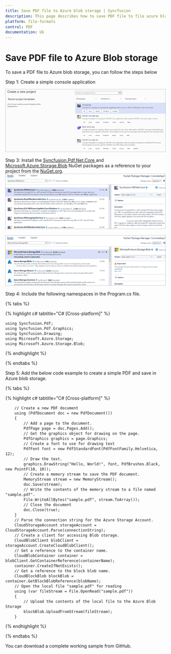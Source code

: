 ```yaml
---
title: Save PDF file to Azure blob storage | Syncfusion
description: This page describes how to save PDF file to file azure blob storage in C#  using Syncfusion .NET PDF library.
platform: file-formats
control: PDF
documentation: UG
---
```

# Save PDF file to Azure Blob storage

To save a PDF file to Azure blob storage, you can follow the steps below


Step 1: Create a simple console application

![Project configuration window](Save-PDF-Images/Console-Application.png)

Step 3: Install the [Syncfusion.Pdf.Net.Core ](https://www.nuget.org/packages/Syncfusion.Pdf.Net.Core) and [Microsoft.Azure.Storage.Blob](https://www.nuget.org/packages/Microsoft.Azure.Storage.Blob) NuGet packages as a reference to your project from the [NuGet.org](https://www.nuget.org/).
![NuGet package installation](Save-PDF-Images/Syncfusion.Pdf.Net.Core-nuget.png)
<br><br>
![NuGet package installation](Save-PDF-Images/Microsoft.Azure.Storage.Blob-nuget.png)


Step 4: Include the following namespaces in the Program.cs file.

{% tabs %}

{% highlight c# tabtitle="C# [Cross-platform]" %}

    using Syncfusion.Pdf;
    using Syncfusion.Pdf.Graphics;
    using Syncfusion.Drawing;
    using Microsoft.Azure.Storage;
    using Microsoft.Azure.Storage.Blob;

{% endhighlight %}

{% endtabs %}


Step 5: Add the below code example to create a simple PDF and save in Azure blob storage.

{% tabs %}

{% highlight c# tabtitle="C# [Cross-platform]" %}

        // Create a new PDF document
        using (PdfDocument doc = new PdfDocument())
        {
            // Add a page to the document.
            PdfPage page = doc.Pages.Add();
            // Get the graphics object for drawing on the page.
            PdfGraphics graphics = page.Graphics;
            // Create a font to use for drawing text
            PdfFont font = new PdfStandardFont(PdfFontFamily.Helvetica, 12);
            // Draw the text.
            graphics.DrawString("Hello, World!", font, PdfBrushes.Black, new PointF(10, 10));
            // Create a memory stream to save the PDF document.
            MemoryStream stream = new MemoryStream();
            doc.Save(stream);
            // Write the contents of the memory stream to a file named "sample.pdf".
            File.WriteAllBytes("sample.pdf", stream.ToArray());
            // Close the document
            doc.Close(true);
        }
        // Parse the connection string for the Azure Storage Account.
        CloudStorageAccount storageAccount = CloudStorageAccount.Parse(connectionString);
        // Create a client for accessing Blob storage.
        CloudBlobClient blobClient = storageAccount.CreateCloudBlobClient();
        // Get a reference to the container name.
        CloudBlobContainer container = blobClient.GetContainerReference(containerName);
        container.CreateIfNotExists();
        // Get a reference to the block blob name.
        CloudBlockBlob blockBlob = container.GetBlockBlobReference(blobName);
        // Open the local file "sample.pdf" for reading
        using (var fileStream = File.OpenRead("sample.pdf"))
        {
            // Upload the contents of the local file to the Azure Blob Storage
            blockBlob.UploadFromStream(fileStream);
        }

{% endhighlight %}

{% endtabs %}

You can download a complete working sample from GitHub.
